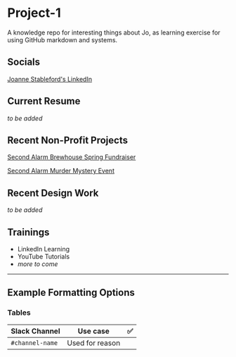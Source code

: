 # Project-1
A knowledge repo for interesting things about Jo, as learning exercise for using GitHub markdown and systems.

## Socials
[Joanne Stableford's LinkedIn](www.linkedin.com/in/joanne-stableford)

## Current Resume
*to be added*

## Recent Non-Profit Projects
[Second Alarm Brewhouse Spring Fundraiser](https://docs.google.com/forms/d/14HXDz1LP6a0LRMhfRIkbXAAjbK6l7qwjUoEGP_tCB20/viewform?edit_requested=true)

[Second Alarm Murder Mystery Event](https://www.eventbrite.com/e/date-night-at-the-speakeasy-murder-mystery-fundraiser-tickets-387770621367?fbclid=IwAR1oWJJ8VZClN6n3UXZ_pXA--PEORRU_4k3cvkNmQ6E6QqIHIl75nFgcsPQ)

## Recent Design Work
*to be added*

## Trainings
- LinkedIn Learning
- YouTube Tutorials
- *more to come*

---

## Example Formatting Options

### Tables
| Slack Channel | Use case         |:white_check_mark:|
| ----           |-----------      |---|
|`#channel-name` | Used for reason |   |
